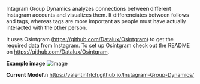 Intagram Group Dynamics analyzes connections between different Instagram accounts and visualizes them. It differenciates between follows and tags, whereas tags are more important as people must have actually interacted with the other person.

It uses Osintgram (https://github.com/Datalux/Osintgram) to get the required data from Instagram.
To set up Osintgram check out the README on https://github.com/Datalux/Osintgram.



**Example image**
![image](https://user-images.githubusercontent.com/85313672/132128722-d83aca91-3eb6-4dd5-b6f8-dfed60f0617d.png)


**Current Model**\n
https://valentinfrlch.github.io/Instagram-Group-Dynamics/
